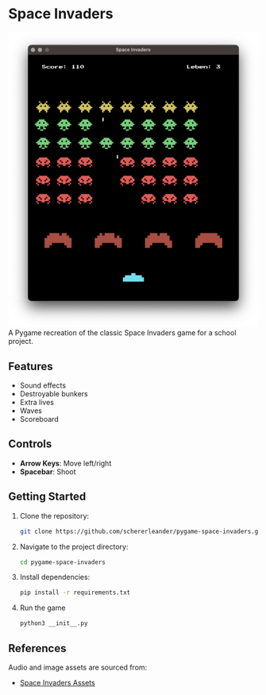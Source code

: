 # Space Invaders
![screenshot](screenshot.png)
A Pygame recreation of the classic Space Invaders game for a school project.

## Features
- Sound effects
- Destroyable bunkers
- Extra lives
- Waves
- Scoreboard

## Controls
- **Arrow Keys**: Move left/right
- **Spacebar**: Shoot

## Getting Started
1. Clone the repository:
   ```bash
   git clone https://github.com/schererleander/pygame-space-invaders.git
2. Navigate to the project directory:
   ```bash
   cd pygame-space-invaders
3. Install dependencies:
   ```bash
   pip install -r requirements.txt
4. Run the game
   ```bash
   python3 __init__.py
## References
Audio and image assets are sourced from:
- [Space Invaders Assets](https://github.com/clear-code-projects/Space-invaders)
